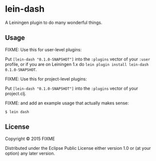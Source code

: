 # lein-dash

A Leiningen plugin to do many wonderful things.

## Usage

FIXME: Use this for user-level plugins:

Put `[lein-dash "0.1.0-SNAPSHOT"]` into the `:plugins` vector of your
`:user` profile, or if you are on Leiningen 1.x do `lein plugin install
lein-dash 0.1.0-SNAPSHOT`.

FIXME: Use this for project-level plugins:

Put `[lein-dash "0.1.0-SNAPSHOT"]` into the `:plugins` vector of your project.clj.

FIXME: and add an example usage that actually makes sense:

    $ lein dash

## License

Copyright © 2015 FIXME

Distributed under the Eclipse Public License either version 1.0 or (at
your option) any later version.
